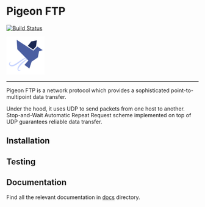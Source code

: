 # Pigeon FTP

[![Build Status](http://152.46.19.167:8080/buildStatus/icon?job=Pigeon+FTP)](http://152.46.19.167:8080/job/Pigeon%20FTP/)

![Pigeon FTP](./pigeon.png)

---

Pigeon FTP is a network protocol which provides a sophisticated point-to-multipoint data transfer.

Under the hood, it uses UDP to send packets from one host to another. Stop-and-Wait Automatic Repeat Request scheme implemented on top of UDP guarantees reliable data transfer.

## Installation

## Testing

## Documentation

Find all the relevant documentation in [docs](./docs) directory.
